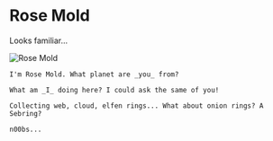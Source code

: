 # Rose Mold

Looks familiar...

![Rose Mold](/img/castle/rosemold.png)

```
I'm Rose Mold. What planet are _you_ from?

What am _I_ doing here? I could ask the same of you!

Collecting web, cloud, elfen rings... What about onion rings? A Sebring?

n00bs...
```